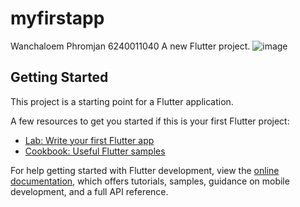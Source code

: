 # myfirstapp
Wanchaloem Phromjan 6240011040
A new Flutter project.
![image](https://user-images.githubusercontent.com/98500757/190562034-029d6c22-df4d-4a4b-a7a6-bdcda967c172.png)

## Getting Started

This project is a starting point for a Flutter application.

A few resources to get you started if this is your first Flutter project:

- [Lab: Write your first Flutter app](https://docs.flutter.dev/get-started/codelab)
- [Cookbook: Useful Flutter samples](https://docs.flutter.dev/cookbook)

For help getting started with Flutter development, view the
[online documentation](https://docs.flutter.dev/), which offers tutorials,
samples, guidance on mobile development, and a full API reference.
